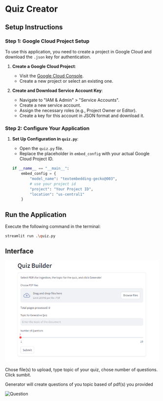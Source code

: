 # Quiz Creator

## Setup Instructions

### Step 1: Google Cloud Project Setup
To use this application, you need to create a project in Google Cloud and download the `.json` key for authentication.

1. **Create a Google Cloud Project**:
   - Visit the [Google Cloud Console](https://console.cloud.google.com/).
   - Create a new project or select an existing one.

2. **Create and Download Service Account Key**:
   - Navigate to "IAM & Admin" > "Service Accounts".
   - Create a new service account.
   - Assign the necessary roles (e.g., Project Owner or Editor).
   - Create a key for this account in JSON format and download it.

### Step 2: Configure Your Application

1. **Set Up Configuration in `quiz.py`**:
   - Open the `quiz.py` file.
   - Replace the placeholder in `embed_config` with your actual Google Cloud Project ID.

   ```python
   if __name__ == "__main__":
       embed_config = {
           "model_name": "textembedding-gecko@003",
           # use your project id
           "project": "Your Project ID",
           "location": "us-central1"
       }

## Run the Application

Execute the following command in the terminal:

```bash
streamlit run .\quiz.py
```

## Interface
![First Page](quiz_first_page.png)

Chose file(s) to upload, type topic of your quiz, chose number of questions. Click sumbit.

Generator will create questions of you topic based of pdf(s) you provided

![Question](question.png)
